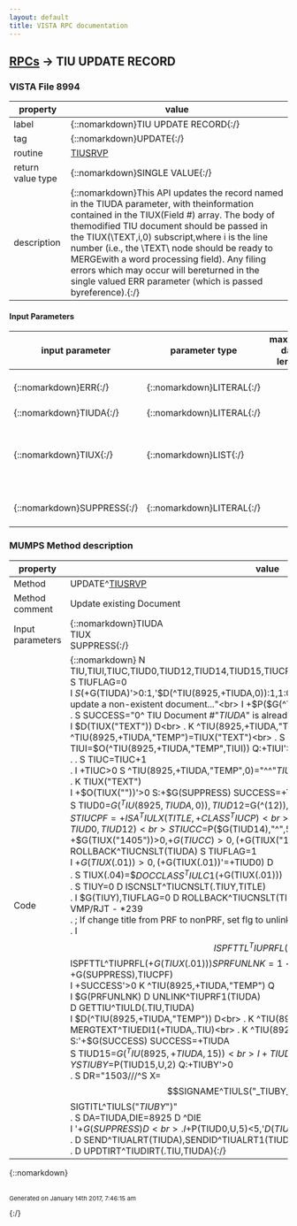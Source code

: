 ```yaml
---
layout: default
title: VISTA RPC documentation
---
```




## [RPCs](TableOfContent.md) &#8594; TIU UPDATE RECORD 



### VISTA File 8994 


 property | value 
--- | --- 
 label | {::nomarkdown}TIU UPDATE RECORD{:/}
 tag | {::nomarkdown}UPDATE{:/}
 routine | [TIUSRVP](http://code.osehra.org/dox/Routine_TIUSRVP_source.html)
 return value type | {::nomarkdown}SINGLE VALUE{:/}
 description | {::nomarkdown}This API updates the record named in the TIUDA parameter, with theinformation contained in the TIUX(Field #) array.  The body of themodified TIU document should be passed in the TIUX(\TEXT\,i,0) subscript,where i is the line number (i.e., the \TEXT\ node should be ready to MERGEwith a word processing field).  Any filing errors which may occur will bereturned in the single valued ERR parameter (which is passed byreference).{:/}

#### Input Parameters

| input parameter | parameter type | maximum data length | required | description | 
| --- | --- | --- | --- | --- | 
| {::nomarkdown}ERR{:/} | {::nomarkdown}LITERAL{:/} |  |  | {::nomarkdown}This is the return parameter, which is passed by reference.  If an erroroccurs, it will be a pointer to the FM dialog file followed by the integer1 in the second \^\-piece (e.g., 8925001^1).{:/} | 
| {::nomarkdown}TIUDA{:/} | {::nomarkdown}LITERAL{:/} |  | {::nomarkdown}true{:/} | {::nomarkdown}This is the record # (IEN) of the TIU Document in file #8925.{:/} | 
| {::nomarkdown}TIUX{:/} | {::nomarkdown}LIST{:/} |  | {::nomarkdown}true{:/} | {::nomarkdown}This is the input array which contains the data to be filed in themodified document.  It should look something like this: TIUX(.02)=45678TIUX(1301)=2960703.104556TIUX(1302)=293764TIUX(\TEXT\,1,0)=\The patient is a 70 year old WHITE MALE, who presentedto the ONCOLOGY CLINIC\TIUX(\TEXT\,2,0)=\On JULY 3, 1996@10:00 AM, with the chief complaint ofNECK PAIN...\{:/} | 
| {::nomarkdown}SUPPRESS{:/} | {::nomarkdown}LITERAL{:/} |  | {::nomarkdown}true{:/} | {::nomarkdown}This BOOLEAN Flag is passed in to suppress the call to the COMMIT CODE forthe TIU DOCUMENT in question (i.e., SUPPRESS=1 ==> don't execute commitcode; SUPPRESS=0 or UNDEFINED ==> DO execute commit code).{:/} | 


### MUMPS Method description

 property | value 
 --- | --- 
 Method | UPDATE^[TIUSRVP](http://code.osehra.org/dox/Routine_TIUSRVP_source.html)
 Method comment | Update existing Document
 Input parameters | {::nomarkdown}TIUDA<br>TIUX<br>SUPPRESS{:/}
 Code | {::nomarkdown}  N TIU,TIUI,TIUC,TIUD0,TIUD12,TIUD14,TIUD15,TIUCPF,TITLE,PRFUNLNK,TIUY,TIUCC,TIUFLAG S TIUFLAG=0<br> I $S(+$G(TIUDA)'>0:1,'$D(^TIU(8925,+TIUDA,0)):1,1:0) D  Q<br> . S SUCCESS="0^ Cannot update a non-existent document..."<br> I +$P($G(^TIU(8925,+TIUDA,0)),U,5)>6 D  Q<br> . S SUCCESS="0^ TIU Document #"_TIUDA_" is already signed..."<br> I $D(TIUX("TEXT")) D<br> . K ^TIU(8925,+TIUDA,"TEMP")<br> . M ^TIU(8925,+TIUDA,"TEMP")=TIUX("TEXT")<br> . S (TIUC,TIUI)=0<br> . F  S TIUI=$O(^TIU(8925,+TIUDA,"TEMP",TIUI)) Q:+TIUI'>0  D<br> . . S TIUC=TIUC+1<br> . I +TIUC>0 S ^TIU(8925,+TIUDA,"TEMP",0)="^^"_TIUC_U_TIUC_U_DT_"^^"<br> . K TIUX("TEXT")<br> I +$O(TIUX(""))'>0 S:+$G(SUPPRESS) SUCCESS=+TIUDA Q<br> S TIUD0=$G(^TIU(8925,TIUDA,0)),TIUD12=$G(^(12)),TIUD14=$G(^(14)),TITLE=+TIUD0<br> S TIUCPF=+$$ISA^TIULX(TITLE,+$$CLASS^TIUCP)<br> D SETCOS^TIUSRVP2(TIUDA,.TIUX,TIUD0,TIUD12)<br> S TIUCC=$P($G(TIUD14),"^",5)<br> I +$G(TIUX("1405"))>0,+$G(TIUCC)>0,(+$G(TIUX("1405"))'=+TIUCC) D ROLLBACK^TIUCNSLT(TIUDA) S TIUFLAG=1<br> I +$G(TIUX(.01))>0,(+$G(TIUX(.01))'=+TIUD0) D<br> . S TIUX(.04)=$$DOCCLASS^TIULC1(+$G(TIUX(.01)))<br> . S TIUY=0 D ISCNSLT^TIUCNSLT(.TIUY,TITLE)<br> . I $G(TIUY),TIUFLAG=0 D ROLLBACK^TIUCNSLT(TIUDA) ;  if changed to Non-Consult title - VMP/RJT - *239<br> . ; If change title from PRF to nonPRF, set flg to unlink note:<br> . I $$ISPFTTL^TIUPRFL(TITLE),'$$ISPFTTL^TIUPRFL(+$G(TIUX(.01))) S PRFUNLNK=1<br> D FILE(.SUCCESS,+TIUDA,.TIUX,+$G(SUPPRESS),TIUCPF)<br> I +SUCCESS'>0 K ^TIU(8925,+TIUDA,"TEMP") Q<br> I $G(PRFUNLNK) D UNLINK^TIUPRF1(TIUDA)<br> D GETTIU^TIULD(.TIU,TIUDA)<br> I $D(^TIU(8925,+TIUDA,"TEMP")) D<br> . K ^TIU(8925,+TIUDA,"TEXT")<br> . D MERGTEXT^TIUEDI1(+TIUDA,.TIU)<br> . K ^TIU(8925,+TIUDA,"TEMP")<br> . S:'+$G(SUCCESS) SUCCESS=+TIUDA<br> S TIUD15=$G(^TIU(8925,+TIUDA,15))<br> I +TIUD15 D<br> . N TIUBY,DR,DIE,DA,X,Y S TIUBY=$P(TIUD15,U,2) Q:+TIUBY'>0<br> . S DR="1503///^S X=$$SIGNAME^TIULS("_TIUBY_");1504///^S X=$$SIGTITL^TIULS("_TIUBY_")"<br> . S DA=TIUDA,DIE=8925 D ^DIE<br> I '+$G(SUPPRESS) D<br> . I +$P(TIUD0,U,5)<5,'$D(TIUX(.05)) D UPDSTAT(TIUDA,+$G(TIUD0))<br> . D SEND^TIUALRT(TIUDA),SENDID^TIUALRT1(TIUDA):+$G(^TIU(8925,+TIUDA,21))<br> . D UPDTIRT^TIUDIRT(.TIU,TIUDA){:/}

{::nomarkdown} <br/><br/><p style="font-size: 11px">Generated on January 14th 2017, 7:46:15 am</p>{:/}